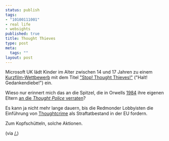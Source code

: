```yaml
--- 
status: publish
tags: 
- "10100111001"
- real life
- websights
published: true
title: Thought Thieves
type: post
meta: 
  tags: ""
layout: post
---
```

Microsoft UK lädt Kinder im Alter zwischen 14 und 17 Jahren zu einem <a href="http://www.msn.co.uk/thoughtthieves/">Kurzfilm-Wettbewerb</a> mit dem Titel <a href="http://www.msn.co.uk/img/en/en-gb/portal/specials/thoughtthieves/poster.PDF">"Stop! Thought Thieves!"</a> ("Halt! Gedankendiebe!") ein.

Wieso nur erinnert mich das an die Spitzel, die in Orwells <a href="http://de.wikipedia.org/wiki/1984_(Roman)">1984</a> ihre eigenen Eltern <a href="http://de.wikipedia.org/wiki/1984_(Roman)#.C3.9Cberwachung">an die <em>Thought Police</em> verraten</a>?

Es kann ja nicht mehr lange dauern, bis die Redmonder Lobbyisten die Einführung von <a href="http://en.wikipedia.org/wiki/Thoughtcrime">Thoughtcrime</a> als Straftatbestand in der EU fordern.

Zum Kopfschütteln, solche Aktionen.

(via <a href="http://yro.slashdot.org/article.pl?sid=05/05/14/072201&from=rss">/.</a>)
